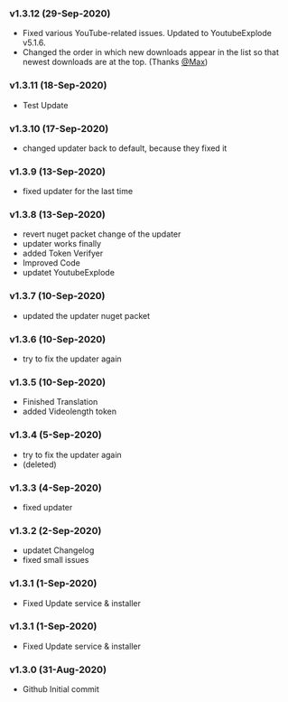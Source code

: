 ### v1.3.12 (29-Sep-2020)

- Fixed various YouTube-related issues. Updated to YoutubeExplode v5.1.6.
- Changed the order in which new downloads appear in the list so that newest downloads are at the top. (Thanks [@Max](https://github.com/badijm))


### v1.3.11 (18-Sep-2020)

- Test Update


### v1.3.10 (17-Sep-2020)

- changed updater back to default, because they fixed it

### v1.3.9 (13-Sep-2020)

- fixed updater for the last time

### v1.3.8 (13-Sep-2020)

- revert nuget packet change of the updater
- updater works finally
- added Token Verifyer
- Improved Code
- updatet YoutubeExplode

### v1.3.7 (10-Sep-2020)

- updated the updater nuget packet

### v1.3.6 (10-Sep-2020)

- try to fix the updater again

### v1.3.5 (10-Sep-2020)

- Finished Translation
- added Videolength token

### v1.3.4 (5-Sep-2020)

- try to fix the updater again
- (deleted)

### v1.3.3 (4-Sep-2020)

- fixed updater

### v1.3.2 (2-Sep-2020)

- updatet Changelog
- fixed small issues

### v1.3.1 (1-Sep-2020)

- Fixed Update service & installer

### v1.3.1 (1-Sep-2020)

- Fixed Update service & installer

### v1.3.0 (31-Aug-2020)

- Github Initial commit
